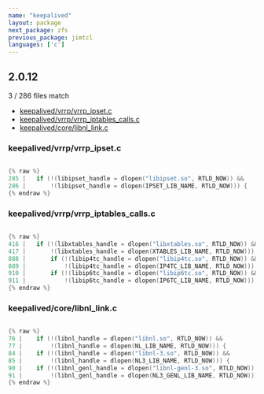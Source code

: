 ```yaml
---
name: "keepalived"
layout: package
next_package: zfs
previous_package: jimtcl
languages: ['c']
---
```

## 2.0.12
3 / 286 files match

 - [keepalived/vrrp/vrrp_ipset.c](#keepalivedvrrpvrrp_ipsetc)
 - [keepalived/vrrp/vrrp_iptables_calls.c](#keepalivedvrrpvrrp_iptables_callsc)
 - [keepalived/core/libnl_link.c](#keepalivedcorelibnl_linkc)

### keepalived/vrrp/vrrp_ipset.c

```c

{% raw %}
285 | 	if (!(libipset_handle = dlopen("libipset.so", RTLD_NOW)) &&
286 | 	    !(libipset_handle = dlopen(IPSET_LIB_NAME, RTLD_NOW))) {
{% endraw %}

```
### keepalived/vrrp/vrrp_iptables_calls.c

```c

{% raw %}
416 | 	if (!(libxtables_handle = dlopen("libxtables.so", RTLD_NOW)) &&
417 | 	    !(libxtables_handle = dlopen(XTABLES_LIB_NAME, RTLD_NOW))) {
888 | 		if (!(libip4tc_handle = dlopen("libip4tc.so", RTLD_NOW)) &&
889 | 		    !(libip4tc_handle = dlopen(IP4TC_LIB_NAME, RTLD_NOW))) {
910 | 		if (!(libip6tc_handle = dlopen("libip6tc.so", RTLD_NOW)) &&
911 | 		    !(libip6tc_handle = dlopen(IP6TC_LIB_NAME, RTLD_NOW))) {
{% endraw %}

```
### keepalived/core/libnl_link.c

```c

{% raw %}
76 | 	if (!(libnl_handle = dlopen("libnl.so", RTLD_NOW)) &&
77 | 	    !(libnl_handle = dlopen(NL_LIB_NAME, RTLD_NOW))) {
84 | 	if (!(libnl_handle = dlopen("libnl-3.so", RTLD_NOW)) &&
85 | 	    !(libnl_handle = dlopen(NL3_LIB_NAME, RTLD_NOW))) {
90 | 	if (!(libnl_genl_handle = dlopen("libnl-genl-3.so", RTLD_NOW)) &&
91 | 	    !(libnl_genl_handle = dlopen(NL3_GENL_LIB_NAME, RTLD_NOW))) {
{% endraw %}

```